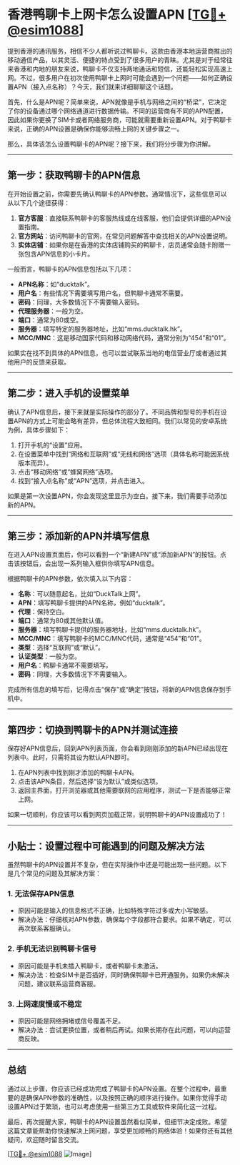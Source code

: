 # 香港鸭聊卡上网卡怎么设置APN [[TG💪+ @esim1088](https://t.me/s/esim1088)]

提到香港的通讯服务，相信不少人都听说过鸭聊卡。这款由香港本地运营商推出的移动通信产品，以其灵活、便捷的特点受到了很多用户的青睐。尤其是对于经常往来香港和内地的朋友来说，鸭聊卡不仅支持两地通话和短信，还能轻松实现高速上网。不过，很多用户在初次使用鸭聊卡上网时可能会遇到一个问题——如何正确设置APN（接入点名称）？今天，我们就来详细聊聊这个话题。

首先，什么是APN呢？简单来说，APN就像是手机与网络之间的“桥梁”，它决定了你的设备通过哪个网络通道进行数据传输。不同的运营商有不同的APN配置，因此如果你更换了SIM卡或者网络服务商，可能就需要重新设置APN。对于鸭聊卡来说，正确的APN设置是确保你能够流畅上网的关键步骤之一。

那么，具体该怎么设置鸭聊卡的APN呢？接下来，我们将分步骤为你讲解。

---

## 第一步：获取鸭聊卡的APN信息

在开始设置之前，你需要先确认鸭聊卡的APN参数。通常情况下，这些信息可以从以下几个途径获得：

1. **官方客服**：直接联系鸭聊卡的客服热线或在线客服，他们会提供详细的APN设置指南。
2. **官方网站**：访问鸭聊卡的官网，在常见问题解答中查找相关的APN设置说明。
3. **实体店铺**：如果你是在香港的实体店铺购买的鸭聊卡，店员通常会随卡附赠一张包含APN信息的小卡片。

一般而言，鸭聊卡的APN信息包括以下几项：
- **APN名称**：如“ducktalk”。
- **用户名**：有些情况下需要填写用户名，但鸭聊卡通常不需要。
- **密码**：同理，大多数情况下不需要输入密码。
- **代理服务器**：一般为空。
- **端口**：通常为80或空。
- **服务器**：填写特定的服务器地址，比如“mms.ducktalk.hk”。
- **MCC/MNC**：这是移动国家代码和移动网络代码，通常分别为“454”和“01”。

如果实在找不到具体的APN信息，也可以尝试联系当地的电信营业厅或者通过其他用户的反馈来获取。

---

## 第二步：进入手机的设置菜单

确认了APN信息后，接下来就是实际操作的部分了。不同品牌和型号的手机在设置APN的方式上可能会略有差异，但总体流程大致相同。我们以常见的安卓系统为例，具体步骤如下：

1. 打开手机的“设置”应用。
2. 在设置菜单中找到“网络和互联网”或“无线和网络”选项（具体名称可能因系统版本而异）。
3. 点击“移动网络”或“蜂窝网络”选项。
4. 找到“接入点名称”或“APN”选项，并点击进入。

如果是第一次设置APN，你会发现这里显示为空白。接下来，我们需要手动添加新的APN。

---

## 第三步：添加新的APN并填写信息

在进入APN设置页面后，你可以看到一个“新建APN”或“添加新APN”的按钮。点击该按钮后，会出现一系列输入框供你填写APN信息。

根据鸭聊卡的APN参数，依次填入以下内容：

- **名称**：可以随意起名，比如“DuckTalk上网”。
- **APN**：填写鸭聊卡提供的APN名称，例如“ducktalk”。
- **代理**：保持空白。
- **端口**：通常为80或其他默认值。
- **服务器**：填写鸭聊卡提供的服务器地址，比如“mms.ducktalk.hk”。
- **MCC/MNC**：填写鸭聊卡的MCC/MNC代码，通常是“454”和“01”。
- **类型**：选择“互联网”或“默认”。
- **认证类型**：一般为空。
- **用户名**：鸭聊卡通常不需要填写。
- **密码**：同理，大多数情况下不需要输入。

完成所有信息的填写后，记得点击“保存”或“确定”按钮，将新的APN信息保存到手机中。

---

## 第四步：切换到鸭聊卡的APN并测试连接

保存好APN信息后，回到APN列表页面，你会看到刚刚添加的新APN已经出现在列表中。此时，只需将其设为默认APN即可。

1. 在APN列表中找到刚才添加的鸭聊卡APN。
2. 点击该APN条目，然后选择“设为默认”或类似选项。
3. 返回主界面，打开浏览器或其他需要联网的应用程序，测试一下是否能够正常上网。

如果一切顺利，你应该可以看到网页加载正常，说明鸭聊卡的APN设置成功了！

---

## 小贴士：设置过程中可能遇到的问题及解决方法

虽然鸭聊卡的APN设置并不复杂，但在实际操作中还是可能出现一些问题。以下是几个常见的问题及其解决方案：

### 1. **无法保存APN信息**
   - 原因可能是输入的信息格式不正确，比如特殊字符过多或大小写敏感。
   - 解决办法：仔细核对APN参数，确保每个字段都符合要求。如果不确定，可以再次联系客服确认。

### 2. **手机无法识别鸭聊卡信号**
   - 原因可能是手机未插入鸭聊卡，或者鸭聊卡未激活。
   - 解决办法：检查SIM卡是否插好，同时确保鸭聊卡已开通服务。如果仍未解决问题，建议联系运营商客服。

### 3. **上网速度慢或不稳定**
   - 原因可能是网络拥堵或信号覆盖不足。
   - 解决办法：尝试更换位置，或者稍后再试。如果长期存在此问题，可以向运营商反映。

---

## 总结

通过以上步骤，你应该已经成功完成了鸭聊卡的APN设置。在整个过程中，最重要的是确保APN参数的准确性，以及按照正确的顺序进行操作。如果你觉得手动设置APN过于繁琐，也可以考虑使用一些第三方工具或软件来简化这一过程。

最后，再次提醒大家，鸭聊卡的APN设置虽然看似简单，但细节决定成败。希望这篇文章能帮助你快速解决上网问题，享受更加顺畅的网络体验！如果你还有其他疑问，欢迎随时留言交流。

[[TG💪+ @esim1088](https://t.me/s/esim1088) ![Image](https://i.postimg.cc/4NQfJmqS/Snipaste-2025-05-13-00-14-12.png)]